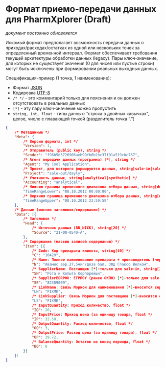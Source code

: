 # Формат приемо-передачи данных для PharmXplorer (Draft) #

*документ постоянно обновляется*

Искомый формат предполагает возможность передачи данных о приходах/расходах/остатках из одной или нескольких точек за определенный временной интервал. Формат обеспечивает требования текущей архитектуры обработки данных (legacy). Пары ключ-значение, для которых не существует значения (0 для чисел или пустые строки) могут быть исключены при формировании реальных выходных данных.

Спецификация-пример (1 точка, 1 наименование):

* Формат [JSON](http://json.org/json-ru.html)
* Кодировка [UTF-8](http://ru.wikipedia.org/wiki/UTF-8)
* `/* */` - это комментарий только для пояснения и он должен отсутствовать в реальных данных
* `[*]` - эту пару ключ-значение можно пропустить 
* `string, int, float` - типы данных: “строка в двойных кавычках”, целое, число с плавающей точкой (разделитель точка “.”)

```json
{
	/* Метаданные */
	"Meta": {
		/* Версия формата, int */
		"Version": 1,
		/* Отправитель (public key), string */
		"Sender": "f96b5d3726906aeb99fb6b2bc37f91a519cbc767",
		/* Агент передачи данных (программа) [*], string */
		"Agent": "My Cool Application",
		/* Проект, для которого формируются данные, string[sale-in|sale-out] */
		"Project": "sale-out/dayly",
		/* Учетность данных, string[analytical|synthetic] */
		"Accounting": "analytical",
		/* Нижняя граница временного диапазона отбора данных, string[dd.mm.yyyy hh:mm:ss] */
		"TimeRangeLower": "08.10.2012 00:00:00",
		/* Верхняя граница временного диапазона отбора данных, string[dd.mm.yyyy hh:mm:ss] */
		"TimeRangeUpper": "08.10.2012 23:59:59"		
	},
	/* Данные (массив заголовок/содержание) */
	"Data": [{
		/* Заголовок */
		"Head": {
			/* Источник данных (BR_NICK), string[20] */
			"Source": "21-00-0540-А",
		},
		/* Содержание (массив записей содержания) */
		"Item": [{
			/* Code: Код препарата клиента, string[40] */
			"C": "10420",
			/* Name: Полное наименование препарата + производитель (через пробел), string[255] */
			"N": "Авамис аэр.27,5мкг/доза бал. 30д Глаксо Велком",
			/* SupplierName: Поставщик [*]-только для sale-in, string[1024] */
			"SN": "Рога и Копыта Корпорейшн",
			/* SupplierEGRPOU: ЕГРПОУ (ранее ОКПО) [*]-только для sale-in, string[12] */
			"SE": "82389009",
			/* LinkName: Связь Морион для наименования [*]-вносится сервисом распознавания */
			"LN": "FIXME",
			/* LinkSupplier: Связь Морион для поставщика [*]-вносится сервисом распознавания */
			"LS": "FIXME",
			/* InputQuantity: Приход количество, float */
			"IQ": 20,
			/* InputPrice: Приход цена (за единицу товара, float */
			"IP": 32.50,
			/* OutputQuantity: Расход количество, float */
			"OQ": 3,
			/* OutputPrice: Расход цена (за единицу товара), float */
			"OP": 39.72,
			/* BalanceQuantity: Остаток на конец периода, float */
			"BQ": 8
		}]
	}]
}
```
